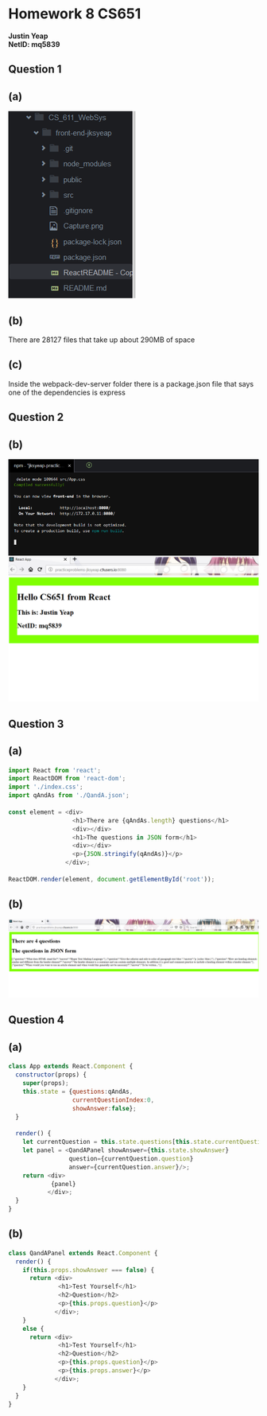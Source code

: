# Homework 8 CS651
**Justin Yeap**  
**NetID: mq5839**  

## Question 1
## (a)
![Screen Capture](1a.png)

## (b)
There are 28127 files that take up about 290MB of space  

## (c)
Inside the webpack-dev-server folder there is a package.json file that says one of the dependencies is express  

## Question 2
## (b)
![Image](2b1.png) ![Image](2b2.png)

## Question 3
## (a)
```javascript
import React from 'react';
import ReactDOM from 'react-dom';
import './index.css';
import qAndAs from './QandA.json';

const element = <div>
                  <h1>There are {qAndAs.length} questions</h1>
                  <div></div>
                  <h1>The questions in JSON form</h1>
                  <div></div>
                  <p>{JSON.stringify(qAndAs)}</p>
                </div>;

ReactDOM.render(element, document.getElementById('root'));
```

## (b)
![Image](3b.png)

## Question 4
## (a)
```javascript
class App extends React.Component {
  constructor(props) {
    super(props);
    this.state = {questions:qAndAs,
                  currentQuestionIndex:0,
                  showAnswer:false};
  }
  
  render() {
    let currentQuestion = this.state.questions[this.state.currentQuestionIndex];
    let panel = <QandAPanel showAnswer={this.state.showAnswer} 
                 question={currentQuestion.question} 
                 answer={currentQuestion.answer}/>;
    return <div>
            {panel}
           </div>;
  }
}
```

## (b)
```javascript
class QandAPanel extends React.Component {
  render() {
    if(this.props.showAnswer === false) {
      return <div>
              <h1>Test Yourself</h1>
              <h2>Question</h2>
              <p>{this.props.question}</p>
             </div>;
    }
    else {
      return <div>
              <h1>Test Yourself</h1>
              <h2>Question</h2>
              <p>{this.props.question}</p>
              <p>{this.props.answer}</p>
             </div>;
    }
  }
}
```